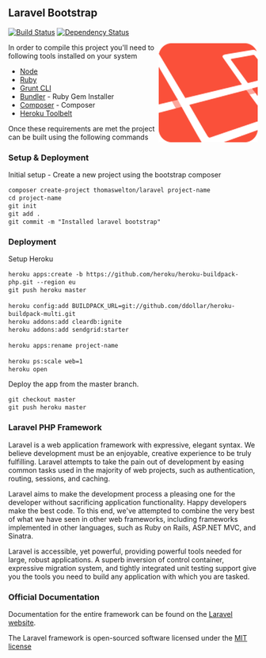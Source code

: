 ## Laravel Bootstrap
[![Build Status](https://travis-ci.org/thomaswelton/laravel.png)](https://travis-ci.org/thomaswelton/laravel)
[![Dependency Status](https://david-dm.org/thomaswelton/laravel.png)](https://david-dm.org/thomaswelton/laravel)

<img src="icon.png" align="right">

In order to compile this project you'll need to following tools installed on your system

* [Node](http://nodejs.org)
* [Ruby](http://www.ruby-lang.org/en/downloads/)
* [Grunt CLI](http://gruntjs.com/getting-started#installing-the-cli)
* [Bundler](http://gembundler.com/) - Ruby Gem Installer
* [Composer](http://getcomposer.org/doc/00-intro.md#globally) - Composer
* [Heroku Toolbelt](https://toolbelt.herokuapp.com/)

Once these requirements are met the project can be built using the following commands

### Setup & Deployment

Initial setup - Create a new project using the bootstrap composer

```
composer create-project thomaswelton/laravel project-name
cd project-name
git init
git add .
git commit -m "Installed laravel bootstrap"
```

### Deployment

Setup Heroku

```
heroku apps:create -b https://github.com/heroku/heroku-buildpack-php.git --region eu
git push heroku master

heroku config:add BUILDPACK_URL=git://github.com/ddollar/heroku-buildpack-multi.git
heroku addons:add cleardb:ignite
heroku addons:add sendgrid:starter

heroku apps:rename project-name

heroku ps:scale web=1
heroku open
```

Deploy the app from the master branch.

```
git checkout master
git push heroku master
```

### Laravel PHP Framework

Laravel is a web application framework with expressive, elegant syntax. We believe development must be an enjoyable, creative experience to be truly fulfilling. Laravel attempts to take the pain out of development by easing common tasks used in the majority of web projects, such as authentication, routing, sessions, and caching.

Laravel aims to make the development process a pleasing one for the developer without sacrificing application functionality. Happy developers make the best code. To this end, we've attempted to combine the very best of what we have seen in other web frameworks, including frameworks implemented in other languages, such as Ruby on Rails, ASP.NET MVC, and Sinatra.

Laravel is accessible, yet powerful, providing powerful tools needed for large, robust applications. A superb inversion of control container, expressive migration system, and tightly integrated unit testing support give you the tools you need to build any application with which you are tasked.

### Official Documentation

Documentation for the entire framework can be found on the [Laravel website](http://laravel.com/docs).

The Laravel framework is open-sourced software licensed under the [MIT license](http://opensource.org/licenses/MIT)